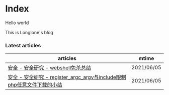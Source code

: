 # Index

Hello world

This is Longlone's blog


<!--start-->
### Latest articles
| articles | mtime |
|  ----  | ----  |
|[安全 - 安全研究 - webshell免杀总结](安全/安全研究/webshell免杀总结.md)|2021/06/05|
|[安全 - 安全研究 - register_argc_argv与include限制php任意文件下载的小结](安全/安全研究/register_argc_argv与include限制php任意文件下载的小结.md)|2021/06/05|
<!--end-->
